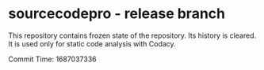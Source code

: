 # sourcecodepro - release branch

This repository contains frozen state of the repository.
Its history is cleared. It is used only for static code
analysis with Codacy.

Commit Time: 1687037336